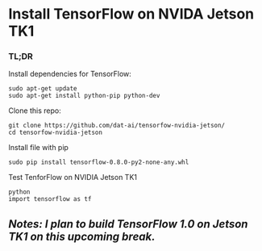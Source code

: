 Install TensorFlow on NVIDA Jetson TK1
========================================
### TL;DR
Install dependencies for TensorFlow:
```shell
sudo apt-get update
sudo apt-get install python-pip python-dev
```

Clone this repo: 
```shell
git clone https://github.com/dat-ai/tensorfow-nvidia-jetson/
cd tensorfow-nvidia-jetson
```

Install file with pip
```shell
sudo pip install tensorflow-0.8.0-py2-none-any.whl
```

Test TenforFlow on NVIDIA Jetson TK1
```shell
python
import tensorflow as tf
```

*Notes: I plan to build TensorFlow 1.0 on Jetson TK1 on this upcoming break.*
-----
